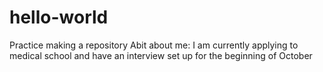 # hello-world
Practice making a repository
Abit about me: I am currently applying to medical school and have an interview set up for the beginning of October
